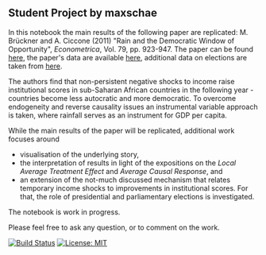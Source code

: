 ## Student Project by maxschae

In this notebook the main results of the following paper are replicated: M. Brückner and A. Ciccone (2011) "Rain and the Democratic Window of Opportunity", *Econometrica*, Vol. 79, pp. 923-947. The paper can be found [here]( https://doi.org/10.3982/ECTA8183), the paper's data are available [here](https://www.econometricsociety.org/content/supplement-rain-and-democratic-window-opportunity-0), additional data on elections are taken from [here](https://www.idea.int/data-tools/continent-view/Africa/40).

The authors find that non-persistent negative shocks to income raise institutional scores in sub-Saharan African countries in the following year - countries become less autocratic and more democratic. To overcome endogeneity and reverse causality issues an instrumental variable approach is taken, where rainfall serves as an instrument for GDP per capita.

While the main results of the paper will be replicated, additional work focuses around 

* visualisation of the underlying story, 
* the interpretation of results in light of the expositions on the *Local Average Treatment Effect* and *Average Causal Response*, and 
* an extension of the not-much discussed mechanism that relates temporary income shocks to improvements in institutional scores. For that, the role of presidential and parliamentary elections is investigated.

The notebook is work in progress. 

Please feel free to ask any question, or to comment on the work.

[![Build Status](https://travis-ci.org/HumanCapitalAnalysis/student-project-maxschae.svg?branch=master)](https://travis-ci.org/HumanCapitalAnalysis/student-project-maxschae) [![License: MIT](https://img.shields.io/badge/License-MIT-blue.svg)](HumanCapitalAnalysis/student-project-maxschae/blob/master/LICENSE)